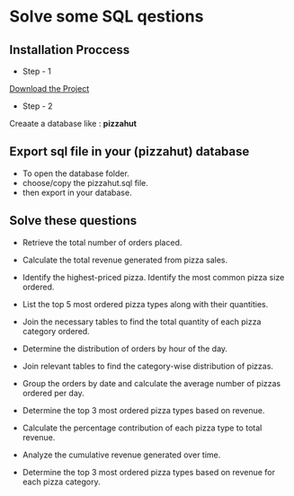 # Solve some SQL qestions

## Installation Proccess
 
- Step - 1  

[Download the Project](https://github.com/code-with-Rashed/sql-practice-on-pizzahut/archive/refs/heads/master.zip)  

- Step - 2  

Creaate a database like : <strong>pizzahut</strong>  

## Export sql file in your (pizzahut) database 
- To open the database folder. 
- choose/copy the pizzahut.sql file. 
- then export in your database.  



## Solve these questions

- Retrieve the total number of orders placed.

- Calculate the total revenue generated from pizza sales.

- Identify the highest-priced pizza.
Identify the most common pizza size ordered.

- List the top 5 most ordered pizza types along with their quantities.

- Join the necessary tables to find the total quantity of each pizza category ordered.

- Determine the distribution of orders by hour of the day.

- Join relevant tables to find the category-wise distribution of pizzas.

- Group the orders by date and calculate the average number of pizzas ordered per day.

- Determine the top 3 most ordered pizza types based on revenue.

- Calculate the percentage contribution of each pizza type to total revenue.

- Analyze the cumulative revenue generated over time.

- Determine the top 3 most ordered pizza types based on revenue for each pizza category.

